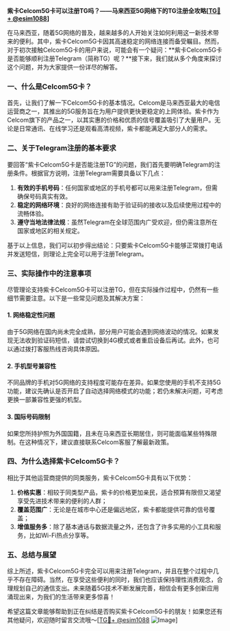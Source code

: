 **紫卡Celcom5G卡可以注册TG吗？——马来西亚5G网络下的TG注册全攻略[[TG💪+ @esim1088](https://t.me/s/esim1088)]**

在马来西亚，随着5G网络的普及，越来越多的人开始关注如何利用这一新技术带来的便利。其中，紫卡Celcom5G卡因其高速稳定的网络连接而备受瞩目。然而，对于初次接触Celcom5G卡的用户来说，可能会有一个疑问：**紫卡Celcom5G卡是否能够顺利注册Telegram（简称TG）呢？**接下来，我们就从多个角度来探讨这个问题，并为大家提供一份详尽的解答。

### 一、什么是Celcom5G卡？

首先，让我们了解一下Celcom5G卡的基本情况。Celcom是马来西亚最大的电信运营商之一，其推出的5G服务旨在为用户提供更快更稳定的上网体验。紫卡作为Celcom旗下的产品之一，以其实惠的价格和优质的信号覆盖吸引了大量用户。无论是日常通讯、在线学习还是观看高清视频，紫卡都能满足大部分人的需求。

### 二、关于Telegram注册的基本要求

要回答“紫卡Celcom5G卡是否能注册TG”的问题，我们首先要明确Telegram的注册条件。根据官方说明，注册Telegram需要具备以下几点：

1. **有效的手机号码**：任何国家或地区的手机号都可以用来注册Telegram，但需确保号码真实有效。
2. **稳定的网络环境**：良好的网络连接有助于验证码的接收以及后续使用过程中的流畅体验。
3. **遵守当地法律法规**：虽然Telegram在全球范围内广受欢迎，但仍需注意所在国家或地区的相关规定。

基于以上信息，我们可以初步得出结论：只要紫卡Celcom5G卡能够正常拨打电话并发送短信，则理论上完全可以用于注册Telegram。

### 三、实际操作中的注意事项

尽管理论支持紫卡Celcom5G卡可以注册TG，但在实际操作过程中，仍然有一些细节需要注意。以下是一些常见问题及其解决方案：

#### 1. 网络稳定性问题
由于5G网络在国内尚未完全成熟，部分用户可能会遇到网络波动的情况。如果发现无法收到验证码短信，请尝试切换到4G模式或者重启设备后再试。此外，也可以通过拨打客服热线咨询具体原因。

#### 2. 手机型号兼容性
不同品牌的手机对5G网络的支持程度可能存在差异。如果您使用的手机不支持5G功能，建议先确认是否开启了自动选择网络模式的功能；若仍未解决问题，可考虑更换一部兼容性更强的机型。

#### 3. 国际号码限制
如果您所持护照为外国国籍，且未在马来西亚长期居住，则可能面临某些特殊限制。在这种情况下，建议直接联系Celcom客服了解最新政策。

### 四、为什么选择紫卡Celcom5G卡？

相比于其他运营商提供的同类服务，紫卡Celcom5G卡具有以下优势：

1. **价格实惠**：相较于同类型产品，紫卡的价格更加亲民，适合预算有限但又渴望享受先进技术带来的便利的人群；
2. **覆盖范围广**：无论是在城市中心还是偏远地区，紫卡都能提供可靠的信号覆盖；
3. **增值服务多**：除了基本通话与数据流量之外，还包含了许多实用的小工具和服务，比如Wi-Fi热点分享等。

### 五、总结与展望

综上所述，紫卡Celcom5G卡完全可以用来注册Telegram，并且在整个过程中几乎不存在障碍。当然，在享受这些便利的同时，我们也应该保持理性消费观念，合理规划自己的通信支出。未来随着5G技术不断发展完善，相信会有更多创新应用涌现出来，为我们的生活带来更多惊喜！

希望这篇文章能够帮助到正在纠结是否购买紫卡Celcom5G卡的朋友！如果您还有其他疑问，欢迎随时留言交流哦～[[TG💪+ @esim1088](https://t.me/s/esim1088) ![Image](https://i.postimg.cc/4NQfJmqS/Snipaste-2025-05-13-00-14-12.png)]